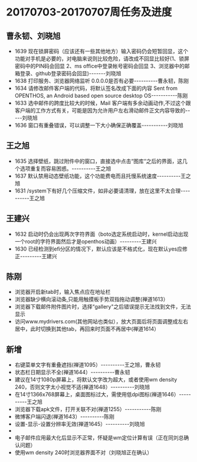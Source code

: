 # 20170703-20170707周任务及进度
## 曹永韧、刘晓旭 
  - 1639 现在锁屏密码（应该还有一些其他地方）输入密码仍会短暂回显，这个功能对手机是必要的，对电脑来说则比较危险，请改成不回显比较好(1、锁屏密码中的PIN码会回显 2、ms office中登录帐号密码会回显 3、浏览器中的邮箱登录、github登录密码会回显)-------刘晓旭
  - 1638 打印服务、浏览器网络监听 0.0.0.0是否有必要----------曹永韧，陈刚
  - 1634 请修改邮件客户端的代码，将默认签名改成下面的内容 Sent from OPENTHOS, an Android based open source desktop OS-----------陈刚
  - 1633 选中邮件的跨度比较大的时候，Mail 客户端有多余动画动作,不过这个跟客户端的工作方式有关，可能是因为允许用户左右滑动邮件正文内容导致的-----刘晓旭
  - 1636 窗口有重叠错误，可以调整一下大小确保正确覆盖-----------刘晓旭
## 王之旭  
  - 1635 选择壁纸，跳过附件中的窗口，直接选中点击“图库“之后的界面，这几个选项重复而容易困惑。----------王之旭
  - 1637 默认禁用动态壁纸功能，这个功能费电而且托慢系统速度----------王之旭
  - 1631 /system下有好几个压缩文件，如非必要请清理，放在这里不太合理----------王之旭
## 王建兴
  - 1632 启动时仍会出现两次字符界面（boto选定系统启动时，kernel启动出现一个root的字符界面然后才是openthos动画）---------王建兴
  - 1630 已经检测到efi分区的情况下，默认应该是不格式化，现在默认yes应修正---------王建兴
## 陈刚
  - 浏览器开启新tab时，输入焦点应在地址栏
  - 浏览器缺少横向滚动条,只能用触摸板手势双指拖动调整(禅道1613）
  - 浏览器下载邮件附件图片时，选择“gallery"之后错误提示无法找到文件，无法显示
  - 访问www.mydrivers.com(其他网站也类似），放大页面后将页面调整成左右居中，此时切换到其他tab，再回来时页面不再居中(禅道1614）

## 新增
  - 右键菜单文字有重叠遮挡(禅道1095）----------王之旭，曹永韧
  - 状态栏日期显示不全(禅道1644）----------曹永韧
  - 建议在14寸1080p屏幕上，将默认文字改为超大，或者使用wm density 240，否则文字太小视觉不适(禅道1648）----------刘晓旭
  - 在14寸1366x768屏幕上，桌面图标过大，需使用低dpi图标(禅道1646）----------王之旭
  - 浏览器下载apk文件，打开关联不对(禅道1255）-----------陈刚
  - 微博客户端闪退(禅道1643）----------陈刚
  - 设置-显示-设置分辨率无效(禅道1645）----------刘晓旭
  -
  - 电子邮件应用最大化后显示不正常，怀疑是wm定位计算有误（正在同刘总确认问题）
  - 使用wm density 240时浏览器界面不对（刘晓旭正在确认）
